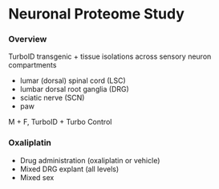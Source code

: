 # Neuronal Proteome Study

### Overview

TurboID transgenic + tissue isolations across sensory neuron compartments

* lumar (dorsal) spinal cord (LSC)
* lumbar dorsal root ganglia (DRG)
* sciatic nerve (SCN)
* paw

M + F, TurboID + Turbo Control

### Oxaliplatin

* Drug administration (oxaliplatin or vehicle)  
* Mixed DRG explant (all levels)   
* Mixed sex  
